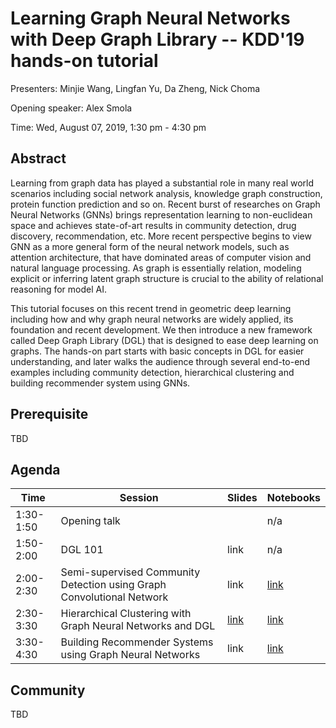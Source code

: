 Learning Graph Neural Networks with Deep Graph Library -- KDD'19 hands-on tutorial
===

Presenters: Minjie Wang, Lingfan Yu, Da Zheng, Nick Choma

Opening speaker: Alex Smola

Time: Wed, August 07, 2019, 1:30 pm - 4:30 pm

Abstract
---
Learning from graph data has played a substantial role in many real world
scenarios including social network analysis, knowledge graph construction,
protein function prediction and so on. Recent burst of researches on Graph
Neural Networks (GNNs) brings representation learning to non-euclidean space
and achieves state-of-art results in community detection, drug discovery,
recommendation, etc. More recent perspective begins to view GNN as a more
general form of the neural network models, such as attention architecture, that
have dominated areas of computer vision and natural language processing. As
graph is essentially relation, modeling explicit or inferring latent graph
structure is crucial to the ability of relational reasoning for model AI.

This tutorial focuses on this recent trend in geometric deep learning including
how and why graph neural networks are widely applied, its foundation and recent
development. We then introduce a new framework called Deep Graph Library (DGL)
that is designed to ease deep learning on graphs. The hands-on part starts with
basic concepts in DGL for easier understanding, and later walks the audience
through several end-to-end examples including community detection, hierarchical
clustering and building recommender system using GNNs.

Prerequisite
---

TBD

Agenda
---

| Time | Session | Slides | Notebooks |
| --- | --- | --- | --- |
| 1:30-1:50 | Opening talk | | n/a |
| 1:50-2:00 | DGL 101 | link | n/a |
| 2:00-2:30 | Semi-supervised Community Detection using Graph Convolutional Network | link | [link](https://github.com/dglai/KDD-2019-Hands-on/tree/master/1_community_detection) |
| 2:30-3:30 | Hierarchical Clustering with Graph Neural Networks and DGL | [link](https://github.com/dglai/KDD-2019-Hands-on/blob/master/2_hier_clustering/201906_dgl_hicl_kdd.pdf) | [link](https://github.com/dglai/KDD-2019-Hands-on/blob/master/2_hier_clustering/gnn_clustering_dgl.ipynb) |
| 3:30-4:30 | Building Recommender Systems using Graph Neural Networks | link | [link](https://github.com/dglai/KDD-2019-Hands-on/blob/master/3_recommender_system/Recommendation.ipynb) |

Community
---

TBD
